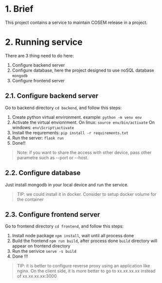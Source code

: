 # 1. Brief
This project contains a service to maintain COSEM release in a project.

# 2. Running service
There are 3 thing need to do here:
1. Configure backend server
2. Configure database, here the project designed to use noSQL database `mongodb`
3. Configure frontend server

## 2.1. Configure backend server
Go to backend directory `cd backend`, and follow this steps:
1. Create python virtual environment. example: `python -m venv env`
2. Activate the virtual envionrment. On linux: `source env/bin/activate` On windows: `env\Script\activate`
3. Install the requrements: `pip install -r requirements.txt`
4. Run the server: `flask run`
5. Done!!
> Note: if you want to share the access with other device, pass other parametre such as --port or --host.

## 2.2. Configure database
Just install mongodb in your local device and run the service. 
> TIP: we could install it in docker. Consider to setup docker volume for the container

## 2.3. Configure frontend server
Go to frontend directory `cd frontend`, and follow this steps:
1. Install node package `npm install`, wait until all process done
2. Build the frontend `npm run build`, after process done `build` directory will appear on frontend directory
3. Run the serivice `serve -s build`
4. Done !!!

> TIP: it is better to configure reverse proxy using an application like nginx. On the client side, it is more better to go to xx.xx.xx.xx instead of xx.xx.xx.xx:3000
